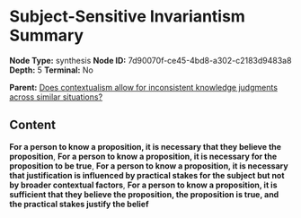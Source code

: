 # Subject-Sensitive Invariantism Summary

**Node Type:** synthesis
**Node ID:** 7d90070f-ce45-4bd8-a302-c2183d9483a8
**Depth:** 5
**Terminal:** No

**Parent:** [Does contextualism allow for inconsistent knowledge judgments across similar situations?](does-contextualism-allow-for-inconsistent-knowledge-judgments-across-similar-situations-antithesis-392ee976-2817-4a00-93b3-fdcb13e12710.md)

## Content

**For a person to know a proposition, it is necessary that they believe the proposition**, **For a person to know a proposition, it is necessary for the proposition to be true**, **For a person to know a proposition, it is necessary that justification is influenced by practical stakes for the subject but not by broader contextual factors**, **For a person to know a proposition, it is sufficient that they believe the proposition, the proposition is true, and the practical stakes justify the belief**
